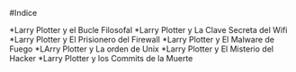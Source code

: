 #Indice 

*Larry Plotter y el Bucle Filosofal
*Larry Plotter y La Clave Secreta del Wifi
*Larry Plotter y El Prisionero del Firewall
*Larry Plotter y El Malware de Fuego
*LArry Plotter y La orden de Unix
*Larry Plotter y El Misterio del Hacker
*Larry Plotter y los Commits de la Muerte